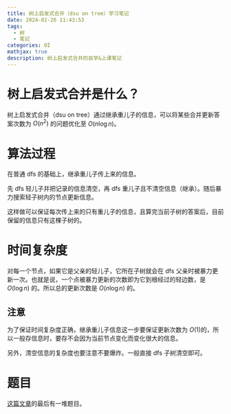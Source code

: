 ```yaml
---
title: 树上启发式合并（dsu on tree）学习笔记
date: 2024-02-26 11:43:53
tags:
  - 树
  - 笔记
categories: OI
mathjax: true
description: 树上启发式合并的自学&上课笔记
---
```


# 树上启发式合并是什么？

树上启发式合并（dsu on tree）通过继承重儿子的信息，可以将某些合并更新答案次数为 $O(n^2)$ 的问题优化至 $O(n \log n)$。

# 算法过程

在普通 dfs 的基础上，继承重儿子传上来的信息。

先 dfs 轻儿子并把记录的信息清空，再 dfs 重儿子且不清空信息（继承）。随后暴力搜索轻子树内的节点更新信息。

这样做可以保证每次传上来的只有重儿子的信息，且算完当前子树的答案后，目前保留的信息只有这棵子树的。

# 时间复杂度

对每一个节点，如果它是父亲的轻儿子，它所在子树就会在 dfs 父亲时被暴力更新一次。也就是说，一个点被暴力更新的次数即为它到根经过的轻边数，是 $O(\log n)$ 的。所以总的更新次数是 $O(n \log n)$ 的。

## 注意

为了保证时间复杂度正确，继承重儿子信息这一步要保证更新次数为 $O(1)$的，所以一般存信息时，要存不会因为当前节点变化而变化很大的信息。

另外，清空信息的复杂度也要注意不要爆炸。一般直接 dfs 子树清空即可。

# 题目

[这篇文章](https://codeforces.com/blog/entry/44351)的最后有一堆题目。